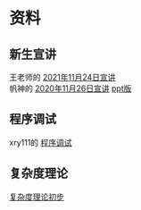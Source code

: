 # 资料

## 新生宣讲

王老师的 [2021年11月24日宣讲](./assets/2021新生赛宣讲.pdf)  
帆神的 [2020年11月26日宣讲](./assets/2020年11月26日宣讲.pdf) [ppt版](./assets/2020年11月26日宣讲.pptx)

## 程序调试
xry111的 [程序调试](./assets/程序调试.pdf)

## 复杂度理论

[复杂度理论初步](./assets/comlexity-2021.pdf)